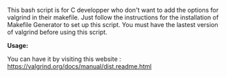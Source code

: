 This bash script is for C developper who don't want to add the options for valgrind in their makefile.
Just follow the instructions for the installation of Makefile Generator to set up this script.
You must have the lastest version of valgrind before using this script.

**Usage:**
 
You can have it by visiting this website :
https://valgrind.org/docs/manual/dist.readme.html
